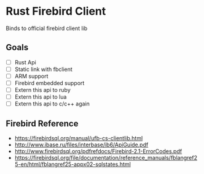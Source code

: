 # Rust Firebird Client 

Binds to official firebird client lib

## Goals 

- [ ] Rust Api
- [ ] Static link with fbclient
- [ ] ARM support
- [ ] Firebird embedded support
- [ ] Extern this api to ruby
- [ ] Extern this api to lua
- [ ] Extern this api to c/c++ again

## Firebird Reference

- https://firebirdsql.org/manual/ufb-cs-clientlib.html
- http://www.ibase.ru/files/interbase/ib6/ApiGuide.pdf
- http://www.firebirdsql.org/pdfrefdocs/Firebird-2.1-ErrorCodes.pdf
- https://firebirdsql.org/file/documentation/reference_manuals/fblangref25-en/html/fblangref25-appx02-sqlstates.html
